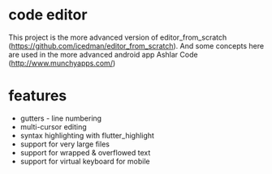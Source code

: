 # code editor

This project is the more advanced version of editor_from_scratch (https://github.com/icedman/editor_from_scratch). And some concepts here are used in the more advanced android app Ashlar Code (http://www.munchyapps.com/)

# features

* gutters - line numbering
* multi-cursor editing
* syntax highlighting with flutter_highlight
* support for very large files
* support for wrapped & overflowed text
* support for virtual keyboard for mobile
